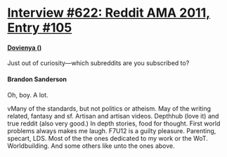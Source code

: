 # [Interview #622: Reddit AMA 2011, Entry #105](https://www.theoryland.com/intvmain.php?i=622#105)

#### [Dovienya ()](http://www.reddit.com/r/Fantasy/comments/k0fp8/iama_professional_fantasy_novelist_named_brandon/c2gkbx4)

Just out of curiosity—which subreddits are you subscribed to?

#### Brandon Sanderson

Oh, boy. A lot.

vMany of the standards, but not politics or atheism. May of the writing related, fantasy and sf. Artisan and artisan videos. Depthhub (love it) and true reddit (also very good.) In depth stories, food for thought. First world problems always makes me laugh. F7U12 is a guilty pleasure. Parenting, specart, LDS. Most of the the ones dedicated to my work or the WoT. Worldbuilding. And some others like unto the ones above.

